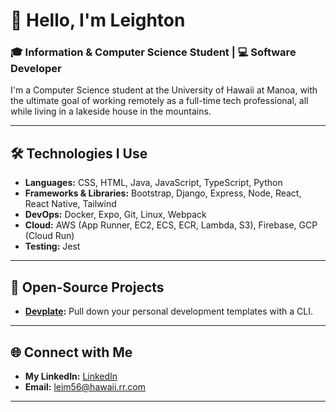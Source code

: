 # 👋 Hello, I'm Leighton

### 🎓 Information & Computer Science Student | 💻 Software Developer

I'm a Computer Science student at the University of Hawaii at Manoa, with the ultimate goal of working remotely as a full-time tech professional, all while living in a lakeside house in the mountains.

---

## 🛠️ Technologies I Use

- **Languages:** CSS, HTML, Java, JavaScript, TypeScript, Python
- **Frameworks & Libraries:** Bootstrap, Django, Express, Node, React, React Native, Tailwind
- **DevOps:** Docker, Expo, Git, Linux, Webpack
- **Cloud:** AWS (App Runner, EC2, ECS, ECR, Lambda, S3), Firebase, GCP (Cloud Run)
- **Testing:** Jest

---

## 📂 Open-Source Projects

- **[Devplate](https://github.com/shortxmas/devplate):** Pull down your personal development templates with a CLI.

---

## 🌐 Connect with Me

- **My LinkedIn:** [LinkedIn](https://www.linkedin.com/in/leighton-miguel-82aa96290/)
- **Email:** [leim56@hawaii.rr.com](leim56@hawaii.rr.com)

---
